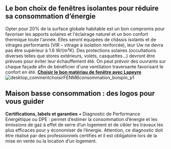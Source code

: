 ## Le bon choix de fenêtres isolantes pour réduire sa consommation d’énergie
Opter pour 20% de la surface globale habitable est un bon compromis pour favoriser les apports solaires et l'éclairage naturel et un bon confort thermique toute l'année. Elles seront équipées de châssis isolants et de vitrages performants (VIR – vitrage à isolation renforcée), leur Uw ne devra pas être supérieur à 1.6 W/(m²K).
Des protections solaires (occultations diverses telles que stores extérieurs, volets, casquettes…) devront être prévues pour éviter leur échauffement été.
On peut prévoir des ouvrants sur chaque façade afin de bénéficier d'une ventilation traversante favorisant le confort en été.
[**Choisir le bon matériau de fenêtre avec Lapeyre**](http://www.lapeyre.fr/fenetres-CCU0003)
![desktop_commentchoisirFENMBconsommation_boispin_p1](//statics.lapeyre.fr/img/contrib/2bdd4da300207463/desktop_commentchoisirFENMBconsommation_boispin_p1.jpg)
##
## Maison basse consommation : des logos pour vous guider
**Certifications, labels et garanties**
• Diagnostic de Performance Energétique ou DPE : permet d’estimer la consommation d’énergie et les émissions de gaz à effet de serre d’un logement et de cibler les travaux les plus efficaces pour y économiser de l’énergie. Attention, ce diagnostic doit être réalisé par des professionnels certifiés et il est obligatoire lors de la mise en vente ou la location d’un logement.